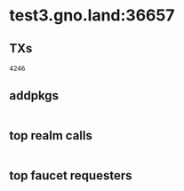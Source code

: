# test3.gno.land:36657

## TXs
```
4246
```

## addpkgs
```
```

## top realm calls
```
```

## top faucet requesters
```
```

